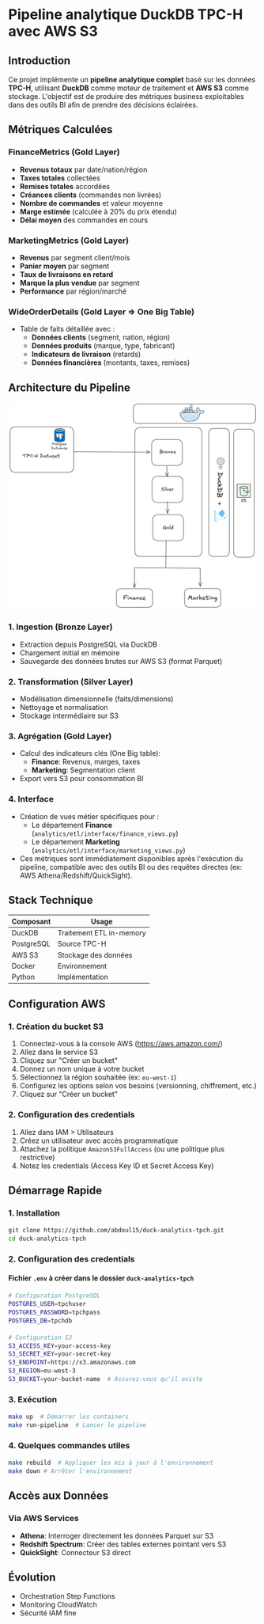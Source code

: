 # Pipeline analytique DuckDB TPC-H avec AWS S3

## Introduction

Ce projet implémente un **pipeline analytique complet** basé sur les données **TPC-H**, utilisant **DuckDB** comme moteur de traitement et **AWS S3** comme stockage. L'objectif est de produire des métriques business exploitables dans des outils BI afin de prendre des décisions éclairées.

## Métriques Calculées

### FinanceMetrics (Gold Layer)
- **Revenus totaux** par date/nation/région
- **Taxes totales** collectées
- **Remises totales** accordées
- **Créances clients** (commandes non livrées)
- **Nombre de commandes** et valeur moyenne
- **Marge estimée** (calculée à 20% du prix étendu)
- **Délai moyen** des commandes en cours

### MarketingMetrics (Gold Layer)
- **Revenus** par segment client/mois
- **Panier moyen** par segment
- **Taux de livraisons en retard**
- **Marque la plus vendue** par segment
- **Performance** par région/marché

### WideOrderDetails (Gold Layer => One Big Table)
- Table de faits détaillée avec :
  - **Données clients** (segment, nation, région)
  - **Données produits** (marque, type, fabricant)
  - **Indicateurs de livraison** (retards)
  - **Données financières** (montants, taxes, remises)

## Architecture du Pipeline

![Architecture du Pipeline](architecture-hop.png)

### 1. Ingestion (Bronze Layer)
- Extraction depuis PostgreSQL via DuckDB
- Chargement initial en mémoire
- Sauvegarde des données brutes sur AWS S3 (format Parquet)

### 2. Transformation (Silver Layer)
- Modélisation dimensionnelle (faits/dimensions)
- Nettoyage et normalisation
- Stockage intermédiaire sur S3

### 3. Agrégation (Gold Layer)
- Calcul des indicateurs clés (One Big table):
  - **Finance**: Revenus, marges, taxes
  - **Marketing**: Segmentation client
- Export vers S3 pour consommation BI

### 4. Interface
- Création de vues métier spécifiques pour :
  - Le département **Finance** (`analytics/etl/interface/finance_views.py`)
  - Le département **Marketing** (`analytics/etl/interface/marketing_views.py`)
- Ces métriques sont immédiatement disponibles après l'exécution du pipeline, compatible avec des outils BI ou des requêtes directes (ex: AWS Athena/Redshift/QuickSight).

## Stack Technique

| Composant       | Usage                     |
|-----------------|---------------------------|
| DuckDB          | Traitement ETL in-memory  |
| PostgreSQL      | Source TPC-H              |
| AWS S3          | Stockage des données      |
| Docker          | Environnement             |
| Python          | Implémentation            |

## Configuration AWS

### 1. Création du bucket S3

1. Connectez-vous à la console AWS (https://aws.amazon.com/)
2. Allez dans le service S3
3. Cliquez sur "Créer un bucket"
4. Donnez un nom unique à votre bucket
5. Sélectionnez la région souhaitée (ex: `eu-west-1`)
6. Configurez les options selon vos besoins (versionning, chiffrement, etc.)
7. Cliquez sur "Créer un bucket"

### 2. Configuration des credentials

1. Allez dans IAM > Utilisateurs
2. Créez un utilisateur avec accès programmatique
3. Attachez la politique `AmazonS3FullAccess` (ou une politique plus restrictive)
4. Notez les credentials (Access Key ID et Secret Access Key)


## Démarrage Rapide

### 1. Installation
```bash
git clone https://github.com/abdoul15/duck-analytics-tpch.git
cd duck-analytics-tpch
```

### 2. Configuration des credentials

#### Fichier `.env` à créer dans le dossier `duck-analytics-tpch`

```bash
# Configuration PostgreSQL
POSTGRES_USER=tpchuser
POSTGRES_PASSWORD=tpchpass
POSTGRES_DB=tpchdb

# Configuration S3
S3_ACCESS_KEY=your-access-key
S3_SECRET_KEY=your-secret-key
S3_ENDPOINT=https://s3.amazonaws.com
S3_REGION=eu-west-3
S3_BUCKET=your-bucket-name  # Assurez-vous qu'il existe
```

### 3. Exécution
```bash
make up  # Démarrer les containers
make run-pipeline  # Lancer le pipeline
```
### 4. Quelques commandes utiles
```bash
make rebuild  # Appliquer les mis à jour à l'environnement
make down # Arrêter l'environnement
```

## Accès aux Données

### Via AWS Services
- **Athena**: Interroger directement les données Parquet sur S3
- **Redshift Spectrum**: Créer des tables externes pointant vers S3
- **QuickSight**: Connecteur S3 direct


## Évolution

- Orchestration Step Functions
- Monitoring CloudWatch
- Sécurité IAM fine
